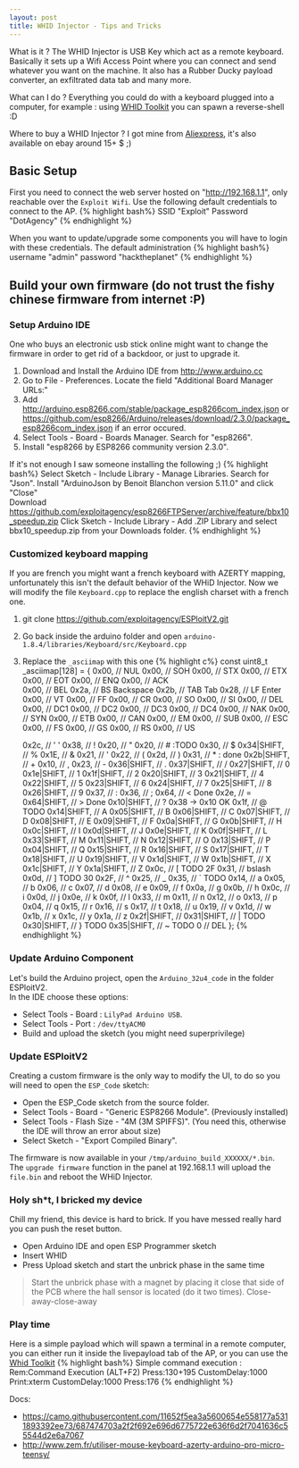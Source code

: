 ```yaml
---
layout: post
title: WHID Injector - Tips and Tricks
---
```


What is it ? The WHID Injector is USB Key which act as a remote keyboard. Basically it sets up a Wifi Access Point where you can connect and send whatever you want on the machine. It also has a Rubber Ducky payload converter, an exfiltrated data tab and many more.

What can I do ? Everything you could do with a keyboard plugged into a computer, for example : using [WHID Toolkit](https://github.com/swisskyrepo/WHID_Toolkit) you can spawn a reverse-shell :D    

Where to buy a WHID Injector ? I got mine from [Aliexpress](https://www.aliexpress.com/item/Cactus-Micro-compatible-board-plus-WIFI-chip-esp8266-for-atmega32u4/32318391529.html), it's also available on ebay around 15+ $ ;)

<!--more-->

## Basic Setup
First you need to connect the web server hosted on "http://192.168.1.1", only reachable over the `Exploit Wifi`. Use the following default credentials to connect to the AP.
{% highlight bash%}
SSID "Exploit"
Password "DotAgency"
{% endhighlight %}

When you want to update/upgrade some components you will have to login with these credentials.
The default administration
{% highlight bash%}
username "admin"
password "hacktheplanet"
{% endhighlight %}

## Build your own firmware (do not trust the fishy chinese firmware from internet :P)
### Setup Arduino IDE
One who buys an electronic usb stick online might want to change the firmware in order to get rid of a backdoor, or just to upgrade it.

1. Download and Install the Arduino IDE from http://www.arduino.cc
2. Go to File - Preferences. Locate the field "Additional Board Manager URLs:"
3. Add http://arduino.esp8266.com/stable/package_esp8266com_index.json or https://github.com/esp8266/Arduino/releases/download/2.3.0/package_esp8266com_index.json if an error occured.
4. Select Tools - Board - Boards Manager. Search for "esp8266".
5. Install "esp8266 by ESP8266 community version 2.3.0".

If it's not enough I saw someone installing the following ;)
{% highlight bash%}
Select Sketch - Include Library - Manage Libraries. Search for "Json".
Install "ArduinoJson by Benoit Blanchon version 5.11.0" and click "Close"  
Download https://github.com/exploitagency/esp8266FTPServer/archive/feature/bbx10_speedup.zip
Click Sketch - Include Library - Add .ZIP Library and select bbx10_speedup.zip from your Downloads folder.
{% endhighlight %}

### Customized keyboard mapping
If you are french you might want a french keyboard with AZERTY mapping, unfortunately this isn't the default behavior of the WHiD Injector. Now we will modify the file `Keyboard.cpp` to replace the english charset with a french one.

1. git clone https://github.com/exploitagency/ESPloitV2.git
2. Go back inside the arduino folder and open `arduino-1.8.4/libraries/Keyboard/src/Keyboard.cpp`
3. Replace the `_asciimap` with this one
{% highlight c%}
const uint8_t _asciimap[128] =
{
	0x00,             // NUL
	0x00,             // SOH
	0x00,             // STX
	0x00,             // ETX
	0x00,             // EOT
	0x00,             // ENQ
	0x00,             // ACK  
	0x00,             // BEL
	0x2a,			// BS	Backspace
	0x2b,			// TAB	Tab
	0x28,			// LF	Enter
	0x00,             // VT
	0x00,             // FF
	0x00,             // CR
	0x00,             // SO
	0x00,             // SI
	0x00,             // DEL
	0x00,             // DC1
	0x00,             // DC2
	0x00,             // DC3
	0x00,             // DC4
	0x00,             // NAK
	0x00,             // SYN
	0x00,             // ETB
	0x00,             // CAN
	0x00,             // EM
	0x00,             // SUB
	0x00,             // ESC
	0x00,             // FS
	0x00,             // GS
	0x00,             // RS
	0x00,             // US

	0x2c,		   //  ' '
	0x38,	   // !
	0x20,    // "
	0x20,    // # :TODO
	0x30,    // $
	0x34|SHIFT,    // %
	0x1E,    // &
	0x21,          // '
	0x22,    // (
	0x2d,    // )
        0x31,    // * : done
	0x2b|SHIFT,    // +
	0x10,          // ,
	0x23,          // -
	0x36|SHIFT,    // .
	0x37|SHIFT,    // /
	0x27|SHIFT,    // 0
	0x1e|SHIFT,    // 1
	0x1f|SHIFT,    // 2
	0x20|SHIFT,    // 3
	0x21|SHIFT,    // 4
	0x22|SHIFT,    // 5
	0x23|SHIFT,    // 6
	0x24|SHIFT,    // 7
	0x25|SHIFT,    // 8
	0x26|SHIFT,    // 9
	0x37,          // :
	0x36,          // ;
	0x64,      // < Done
	0x2e,          // =
	0x64|SHIFT,      // > Done
	0x10|SHIFT,      // ? 0x38 -> 0x10 OK
	0x1f,      // @ TODO
	0x14|SHIFT,      // A
	0x05|SHIFT,      // B
	0x06|SHIFT,      // C
	0x07|SHIFT,      // D
	0x08|SHIFT,      // E
	0x09|SHIFT,      // F
	0x0a|SHIFT,      // G
	0x0b|SHIFT,      // H
	0x0c|SHIFT,      // I
	0x0d|SHIFT,      // J
	0x0e|SHIFT,      // K
	0x0f|SHIFT,      // L
	0x33|SHIFT,      // M
	0x11|SHIFT,      // N
	0x12|SHIFT,      // O
	0x13|SHIFT,      // P
	0x04|SHIFT,      // Q
	0x15|SHIFT,      // R
	0x16|SHIFT,      // S
	0x17|SHIFT,      // T
	0x18|SHIFT,      // U
	0x19|SHIFT,      // V
	0x1d|SHIFT,      // W
	0x1b|SHIFT,      // X
	0x1c|SHIFT,      // Y
	0x1a|SHIFT,      // Z
	0x0c,          // [ TODO 2F
	0x31,          // bslash
	0x0d,          // ] TODO 30
	0x2F,    // ^
	0x25,    // _
	0x35,          // ` TODO
	0x14,          // a
	0x05,          // b
	0x06,          // c
	0x07,          // d
	0x08,          // e
	0x09,          // f
	0x0a,          // g
	0x0b,          // h
	0x0c,          // i
	0x0d,          // j
	0x0e,          // k
	0x0f,          // l
	0x33,          // m
	0x11,          // n
	0x12,          // o
	0x13,          // p
	0x04,          // q
	0x15,          // r
	0x16,          // s
	0x17,          // t
	0x18,          // u
	0x19,          // v
	0x1d,          // w
	0x1b,          // x
	0x1c,          // y
	0x1a,          // z
	0x2f|SHIFT,    //
	0x31|SHIFT,    // | TODO
	0x30|SHIFT,    // } TODO
	0x35|SHIFT,    // ~ TODO
	0				// DEL
};
{% endhighlight %}


### Update Arduino Component
Let's build the Arduino project, open the `Arduino_32u4_code` in the folder ESPloitV2.     
In the IDE choose these options:
 - Select Tools - Board : `LilyPad Arduino USB`.
 - Select Tools - Port : `/dev/ttyACM0`
 - Build and upload the sketch (you might need superprivilege)

### Update ESPloitV2
Creating a custom firmware is the only way to modify the UI, to do so you will need to open the `ESP_Code` sketch:
 - Open the ESP_Code sketch from the source folder.
 - Select Tools - Board - "Generic ESP8266 Module". (Previously installed)
 - Select Tools - Flash Size - "4M (3M SPIFFS)". (You need this, otherwise the IDE will throw an error about size)
 - Select Sketch - "Export Compiled Binary".

The firmware is now available in your `/tmp/arduino_build_XXXXXX/*.bin`. The `upgrade firmware` function in the panel at 192.168.1.1 will upload the `file.bin` and reboot the WHiD Injector.

### Holy sh*t, I bricked my device
Chill my friend, this device is hard to brick. If you have messed really hard you can push the reset button.

 - Open Arduino IDE and open ESP Programmer sketch
 - Insert WHID
 - Press Upload sketch and start the unbrick phase in the same time

> Start the unbrick phase with a magnet by placing it close that side of the PCB where the hall sensor is located (do it two times). Close-away-close-away


### Play time
Here is a simple payload which will spawn a terminal in a remote computer, you can either run it inside the livepayload tab of the AP, or you can use the [Whid Toolkit](https://github.com/swisskyrepo/WHID_Toolkit)
{% highlight bash%}
Simple command execution :
Rem:Command Execution (ALT+F2)
Press:130+195
CustomDelay:1000
Print:xterm
CustomDelay:1000
Press:176
{% endhighlight %}


Docs:
 - https://camo.githubusercontent.com/11652f5ea3a5600654e558177a5311893392ee73/687474703a2f2f692e696d6775722e636f6d2f7041636c55544d2e6a7067
 - http://www.zem.fr/utiliser-mouse-keyboard-azerty-arduino-pro-micro-teensy/
